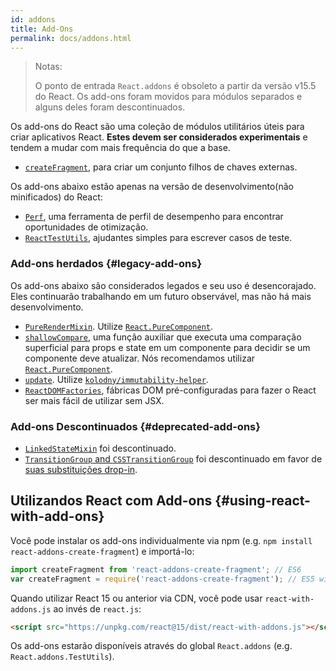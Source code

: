 ```yaml
---
id: addons
title: Add-Ons
permalink: docs/addons.html
---
```


> Notas:
>
> O ponto de entrada `React.addons` é obsoleto a partir da versão v15.5 do React. Os add-ons foram movidos para módulos separados e alguns deles foram descontinuados.
> 

Os add-ons do React são uma coleção de módulos utilitários úteis para criar aplicativos React. **Estes devem ser considerados experimentais** e tendem a mudar com mais frequência do que a base.

- [`createFragment`](/docs/create-fragment.html), para criar um conjunto filhos de chaves externas.

Os add-ons abaixo estão apenas na versão de desenvolvimento(não minificados) do React:

- [`Perf`](/docs/perf.html), uma ferramenta de perfil de desempenho para encontrar oportunidades de otimização.
- [`ReactTestUtils`](/docs/test-utils.html), ajudantes simples para escrever casos de teste.

### Add-ons herdados {#legacy-add-ons}

Os add-ons abaixo são considerados legados e seu uso é desencorajado. Eles continuarão trabalhando em um futuro observável, mas não há mais desenvolvimento.

- [`PureRenderMixin`](/docs/pure-render-mixin.html). Utilize [`React.PureComponent`](/docs/react-api.html#reactpurecomponent).
- [`shallowCompare`](/docs/shallow-compare.html), uma função auxiliar que executa uma comparação superficial para props e state em um componente para decidir se um componente deve atualizar. Nós recomendamos utilizar [`React.PureComponent`](/docs/react-api.html#reactpurecomponent).
- [`update`](/docs/update.html). Utilize [`kolodny/immutability-helper`](https://github.com/kolodny/immutability-helper).
- [`ReactDOMFactories`](https://www.npmjs.com/package/react-dom-factories), fábricas DOM pré-configuradas para fazer o React ser mais fácil de utilizar sem JSX.

### Add-ons Descontinuados {#deprecated-add-ons}

- [`LinkedStateMixin`](/docs/two-way-binding-helpers.html) foi descontinuado.
- [`TransitionGroup` and `CSSTransitionGroup`](/docs/animation.html) foi descontinuado em favor de [suas substituições drop-in](https://github.com/reactjs/react-transition-group/tree/v1-stable).

## Utilizandos React com Add-ons {#using-react-with-add-ons}

Você pode instalar os add-ons individualmente via npm (e.g. `npm install react-addons-create-fragment`) e importá-lo:

```javascript
import createFragment from 'react-addons-create-fragment'; // ES6
var createFragment = require('react-addons-create-fragment'); // ES5 with npm
```
Quando utilizar React 15 ou anterior via CDN, você pode usar `react-with-addons.js` ao invés de `react.js`:

```html
<script src="https://unpkg.com/react@15/dist/react-with-addons.js"></script>
```
Os add-ons estarão disponíveis através do global `React.addons` (e.g. `React.addons.TestUtils`).
